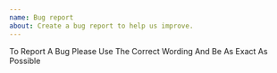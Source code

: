 ```yaml
---
name: Bug report
about: Create a bug report to help us improve.
---
```


To Report A Bug Please Use The Correct Wording And Be As Exact As Possible
